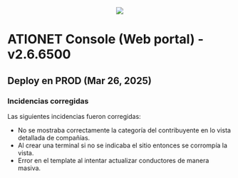 <p align="center">
  <img src="https://github.com/Ationet/ationetdocs/raw/master/Content/Images/ATIOnetLogo_250x70.png" />
</p>

# ATIONET Console (Web portal) - v2.6.6500

## Deploy en PROD (Mar 26, 2025)

### Incidencias corregidas
Las siguientes incidencias fueron corregidas:
  - No se mostraba correctamente la categoría del contribuyente en lo vista detallada de compañías.
  - Al crear una terminal si no se indicaba el sitio entonces se corrompía la vista.
  - Error en el template al intentar actualizar conductores de manera masiva.
